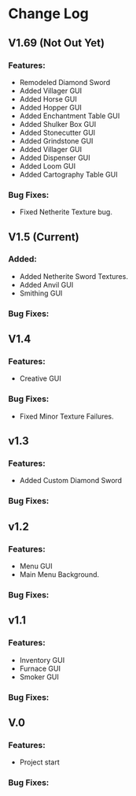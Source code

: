 # Change Log
## V1.69 (Not Out Yet)
### **Features:**
- Remodeled Diamond Sword
- Added Villager GUI
- Added Horse GUI
- Added Hopper GUI
- Added Enchantment Table GUI
- Added Shulker Box GUI
- Added Stonecutter GUI
- Added Grindstone GUI
- Added Villager GUI
- Added Dispenser GUI
- Added Loom GUI
- Added Cartography Table GUI
### **Bug Fixes:**
- Fixed Netherite Texture bug.

## V1.5 (Current)
### **Added:**
- Added Netherite Sword Textures.
- Added Anvil GUI
- Smithing GUI
### **Bug Fixes:**

 
## V1.4
### **Features:**
- Creative GUI
### **Bug Fixes:**
- Fixed Minor Texture Failures.

## v1.3
### **Features:**
- Added Custom Diamond Sword
### **Bug Fixes:**

## v1.2
### **Features:**
- Menu GUI
- Main Menu Background.
### **Bug Fixes:**


## v1.1
### **Features:**
- Inventory GUI
- Furnace GUI
- Smoker GUI
### **Bug Fixes:**

## V.0
### **Features:**
- Project start
### **Bug Fixes:**
